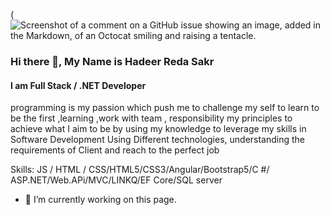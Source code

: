 
(![Screenshot of a comment on a GitHub issue showing an image, added in the Markdown, of an Octocat smiling and raising a tentacle.](https://camo.githubusercontent.com/62da68eb62b1e5f175f7d1f0191dd89a653d7908feb22d37d4a0ab07365d6791/68747470733a2f2f6d656469612e67697068792e636f6d2f6d656469612f4d3967624264396e6244724f5475314d71782f67697068792e676966)


### Hi there 👋, My Name is Hadeer Reda Sakr
#### I am Full Stack / .NET Developer

programming is my passion which push me to challenge my self to learn to be the first ,learning ,work with team , responsibility my principles to achieve what I aim to be by using my knowledge to leverage my skills in Software Development Using Different technologies, understanding the requirements of Client and reach to the perfect job

Skills:  JS / HTML / CSS/HTML5/CSS3/Angular/Bootstrap5/C #/ ASP.NET/Web.APi/MVC/LINKQ/EF Core/SQL server

- 🔭 I’m currently working on this page. 




